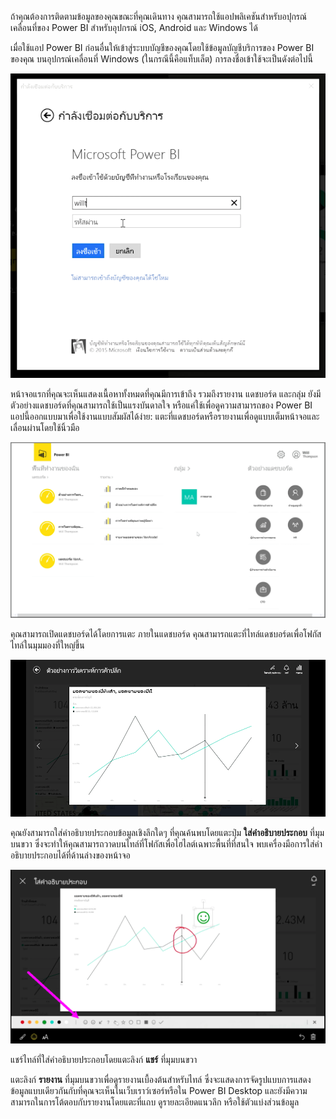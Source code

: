 ถ้าคุณต้องการติดตามข้อมูลของคุณขณะที่คุณเดินทาง คุณสามารถใช้แอปพลิเคชันสำหรับอปุกรณ์เคลื่อนที่ของ Power BI สำหรับอุปกรณ์ iOS, Android และ Windows ได้

เมื่อใช้แอป Power BI ก่อนอื่นให้เข้าสู่ระบบบัญชีของคุณโดยใช้ข้อมูลบัญชีบริการของ Power BI ของคุณ บนอุปกรณ์เคลื่อนที่ Windows (ในกรณีนี้คือแท็บเล็ต) การลงชื่อเข้าใช้จะเป็นดังต่อไปนี้

![](media/4-4a-power-bi-mobile/4-4a_1.png)

หน้าจอแรกที่คุณจะเห็นแสดงเนื้อหาทั้งหมดที่คุณมีการเข้าถึง รวมถึงรายงาน แดชบอร์ด และกลุ่ม ยังมีตัวอย่างแดชบอร์ดที่คุณสามารถใช้เป็นแรงบันดาลใจ หรือแค่ใช้เพื่อดูความสามารถของ Power BI แอปนี้ออกแบบมาเพื่อใช้งานแบบสัมผัสได้ง่าย: แตะที่แดชบอร์ดหรือรายงานเพื่อดูแบบเต็มหน้าจอและเลื่อนผ่านโดยใช้นิ้วมือ

![](media/4-4a-power-bi-mobile/4-4a_1a.png)

คุณสามารถเปิดแดชบอร์ดได้โดยการแตะ ภายในแดชบอร์ด คุณสามารถแตะที่ไทล์แดชบอร์ดเพื่อโฟกัสไทล์ในมุมมองที่ใหญ่ขึ้น

![](media/4-4a-power-bi-mobile/4-4a_2.png)

คุณยังสามารถใส่คำอธิบายประกอบข้อมูลเชิงลึกใดๆ ที่คุณค้นพบโดยแตะปุ่ม **ใส่คำอธิบายประกอบ** ที่มุมบนขวา ซึ่งจะทำให้คุณสามารถวาดบนไทล์ที่โฟกัสเพื่อไฮไลต์เฉพาะพื้นที่ที่สนใจ พบเครื่องมือการใส่คำอธิบายประกอบได้ที่ด้านล่างของหน้าจอ

![](media/4-4a-power-bi-mobile/4-4a_3.png)

แชร์ไทล์ที่ใส่คำอธิบายประกอบโดยแตะลิงก์ **แชร์** ที่มุมบนขวา

แตะลิงก์ **รายงาน** ที่มุมบนขวาเพื่อดูรายงานเบื้องต้นสำหรับไทล์ ซึ่งจะแสดงการจัดรูปแบบการแสดงข้อมูลแบบเดียวกันกับที่คุณจะเห็นในเว็บเราว์เซอร์หรือใน Power BI Desktop และยังมีความสามารถในการโต้ตอบกับรายงานโดยแตะที่แถบ ดูรายละเอียดแนวลึก หรือใช้ตัวแบ่งส่วนข้อมูล

